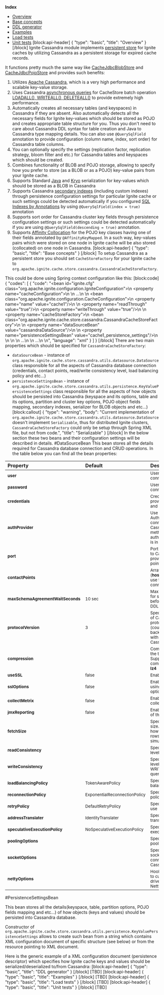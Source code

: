 **Index**
* [Overview](#overview)
* [Base concepts](#base-concepts)
* [DDL generator](#ddl-generator)
* [Examples](#examples)
* [Load tests](#load-tests)
* [Unit tests](#unit-tests)
[block:api-header]
{
  "type": "basic",
  "title": "Overview"
}
[/block]
Ignite Cassandra module implements [persistent store](doc:persistent-store) for Ignite caches by utilizing Cassandra as a persistent storage for expired cache records.

It functions pretty much the same way like [CacheJdbcBlobStore](doc:persistent-store#cachejdbcblobstore) and [CacheJdbcPojoStore](doc:persistent-store#cachejdbcpojostore) and provides such benefits:

1. Utilizes [Apache Cassandra](http://cassandra.apache.org/), which is a very high performance and scalable key-value storage.
2. Uses Cassandra [asynchronous queries](http://www.datastax.com/dev/blog/java-driver-async-queries) for CacheStore batch operation [LOADALL(), WRITEALL(), DELETEALL()](http://apacheignite.gridgain.org/docs/persistent-store#section-loadall-writeall-deleteall-) to provide extremely high performance.
3.  Automatically creates all necessary tables (and keyspaces) in Cassandra if they are absent. Also automatically detects all the necessary fields for Ignite key-values which should be stored as POJO and creates appropriate table structure for you. Thus you don't need to care about Cassandra DDL syntax for table creation and Java to Cassandra type mapping details. You can also use `@QuerySqlField` annotation to provide configuration (column name, index, sort order) for Cassandra table columns.
4. You can optionally specify the settings (replication factor, replication strategy, bloom filter and etc.) for Cassandra tables and keyspaces which should be created.
5. Combines functionality of BLOB and POJO storage, allowing to specify how you prefer to store (as a BLOB or as a POJO) key-value pairs from your Ignite cache.
6. Supports Standard [Java](https://docs.oracle.com/javase/tutorial/jndi/objects/serial.html) and [Kryo](https://github.com/EsotericSoftware/kryo) serialization for key-values which should be stored as a BLOB in Cassandra
7. Supports Cassandra [secondary indexes](http://docs.datastax.com/en/cql/3.0/cql/cql_reference/create_index_r.html) (including custom indexes) through persistence configuration settings for particular Ignite cache or such settings could be detected automatically if you configured [SQL Indexes by Annotations](doc:sql-queries#configuring-sql-indexes-by-annotations) by using `@QuerySqlField(index = true)` annotation
8. Supports sort order for Cassandra cluster key fields through persistence configuration settings or such settings could be detected automatically if you are using `@QuerySqlField(descending = true)` annotation.
9. Supports [Affinity Collocation](doc:affinity-collocation) for the POJO key classes having one of their fields annotated by `@AffinityKeyMapped`. In a such way, key-values pairs which were stored on one node in Ignite cache will be also stored (collocated) on one node in Cassandra. 
[block:api-header]
{
  "type": "basic",
  "title": "Base concepts"
}
[/block]
To setup Cassandra as a persistent store you should set `CacheStoreFactory` for your Ignite cache to `org.apache.ignite.cache.store.cassandra.CassandraCacheStoreFactory`.

This could be done using Spring context configuration like this:
[block:code]
{
  "codes": [
    {
      "code": "<bean id=\"ignite.cfg\" class=\"org.apache.ignite.configuration.IgniteConfiguration\">\n    <property name=\"cacheConfiguration\">\n        <list>\n            ...\n            <!-- Configuring persistence for \"cache1\" cache -->\n            <bean class=\"org.apache.ignite.configuration.CacheConfiguration\">\n                <property name=\"name\" value=\"cache1\"/>\n                <!-- Tune on Read-Through and Write-Through mode -->\n                <property name=\"readThrough\" value=\"true\"/>\n                <property name=\"writeThrough\" value=\"true\"/>\n                <!-- Specifying CacheStoreFactory -->\n                <property name=\"cacheStoreFactory\">\n                    <bean class=\"org.apache.ignite.cache.store.cassandra.CassandraCacheStoreFactory\">\n                        <!-- Datasource configuration bean which is responsible for Cassandra connection details -->\n                        <property name=\"dataSourceBean\" value=\"cassandraDataSource\"/>\n                        <!-- Persistent settings bean which is responsible for the details of how objects will be persisted to Cassandra -->\n                        <property name=\"persistenceSettingsBean\" value=\"cache1_persistence_settings\"/>\n                    </bean>\n                </property>\n            </bean>\n            ...\n        </list>\n        ...\n    </property>\n</bean>",
      "language": "xml"
    }
  ]
}
[/block]
There are two main properties which should be specified for `CassandraCacheStoreFactory`:
- `dataSourceBean` - instance of `org.apache.ignite.cache.store.cassandra.utils.datasource.DataSource` class responsible for all the aspects of Cassandra database connection (credentials, contact points, read/write consistency level, load balancing policy and etc...)
- `persistenceSettingsBean` - instance of `org.apache.ignite.cache.store.cassandra.utils.persistence.KeyValuePersistenceSettings` class responsible for all the aspects of how objects should be persisted into Cassandra (keyspace and its options, table and its options, partition and cluster key options, POJO object fields mapping, secondary indexes, serializer for BLOB objects and etc...)
[block:callout]
{
  "type": "warning",
  "body": "Current implementation of `org.apache.ignite.cache.store.cassandra.utils.datasource.DataSource` doesn't implement `Serializable`, thus for distributed Ignite clusters, `CassandraCacheStoreFactory` could only be setup through Spring XML file, but not from code.",
  "title": "Serializable"
}
[/block]
In the below section these two beans and their configuration settings will be described in details.
#DataSourceBean
This bean stores all the details required for Cassandra database connection and CRUD operations. In the table below you can find all the bean properties:

| Property      | Default          | Description |
| :-------------| :----------------| :-----|
| <sup>**user**      |  | <sup>User name used to connect to Cassandra |
| <sup>**password**  |  |   <sup>User password used to connect to Cassandra |
| <sup>**credentials** |  | <sup>Credentials bean providing **username** and **password** |
| <sup>**authProvider** |  | <sup>Use the specified AuthProvider when connecting to Cassandra. Use this method when a custom authentication scheme is in place. |
| <sup>**port** |  | <sup>Port to use to connect to Cassandra (if it's not provided in connection point specification) |
| <sup>**contactPoints** |  | <sup>Array of contact points (**hostaname:[port]**) to use for Cassandra connection |
| <sup>**maxSchemaAgreementWaitSeconds** | <sup>10 sec | <sup>Maximum time to wait for schema agreement before returning from a DDL query |
| <sup>**protocolVersion** | <sup>3 | <sup>Specifies what version of Cassandra driver protocol should be used (could be helpful for backward compatibility with old versions of Cassandra) |
| <sup>**compression** |  | <sup>Compression to use for the transport. Supported compressions: **snappy**, **lz4** |
| <sup>**useSSL** | <sup>false | <sup>Enables the use of SSL |
| <sup>**sslOptions** | <sup>false | <sup>Enables the use of SSL using the provided options |
| <sup>**collectMetrix** | <sup>false | <sup>Enables metrics collection |
| <sup>**jmxReporting** | <sup>false | <sup>Enables JMX reporting of the metrics |
| <sup>**fetchSize** |  | <sup>Specifies query fetch size. Fetch size controls how much resulting rows will be retrieved simultaneously. |
| <sup>**readConsistency** |  | <sup>Specifies consistency level for READ queries |
| <sup>**writeConsistency** |  | <sup>Specifies consistency level for WRITE/DELETE/UPDATE queries |
| <sup>**loadBalancingPolicy** | <sup>TokenAwarePolicy | <sup>Specifies load balancing policy to use |
| <sup>**reconnectionPolicy** | <sup>ExponentialReconnectionPolicy | <sup>Specifies reconnection policy to use |
| <sup>**retryPolicy** | <sup>DefaultRetryPolicy | <sup>Specifies retry policy to use |
| <sup>**addressTranslater** | <sup>IdentityTranslater | <sup>Specifies address translater to use |
| <sup>**speculativeExecutionPolicy** | <sup>NoSpeculativeExecutionPolicy | <sup>Specifies speculative execution policy to use |
| <sup>**poolingOptions** |  | <sup>Specifies connection pooling options |
| <sup>**socketOptions** |  | <sup>Specifies low-level socket options for the connections kept to the Cassandra hosts |
| <sup>**nettyOptions** |  | <sup>Hooks that allow clients to customize Cassandra driver's underlying Netty layer |

#PersistenceSettingsBean

This bean stores all the details(keyspace, table, partition options, POJO fields mapping and etc...) of how objects (keys and values) should be persisted into Cassandra database.

Constructor of `org.apache.ignite.cache.store.cassandra.utils.persistence.KeyValuePersistenceSettings` allows to create such bean from a string which contains XML configuration document of specific structure (see below) or from the resource pointing to XML document.

Here is the generic example of a XML configuration document (persistence descriptor) which specifies how Ignite cache keys and values should be serialized/deserialized to/from Cassandra:
[block:api-header]
{
  "type": "basic",
  "title": "DDL generator"
}
[/block]
[TBD]
[block:api-header]
{
  "type": "basic",
  "title": "Examples"
}
[/block]
[TBD]
[block:api-header]
{
  "type": "basic",
  "title": "Load tests"
}
[/block]
[TBD]
[block:api-header]
{
  "type": "basic",
  "title": "Unit tests"
}
[/block]
[TBD]